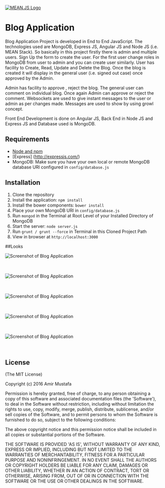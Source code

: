 [![MEAN.JS Logo](http://meanjs.org/img/logo-small.png)](http://mean.io/#!/)

# Blog Application

Blog Application  Project is developed in End to End JavaScript. The technologies used are MongoDB, Express JS, Angular JS and Node JS (i.e. MEAN Stack). So basically in this project firstly there is admin and multiple users.  Sign Up the form to create the user. For the first user change roles in MongoDB from user to admin and you can create user similarly.
User has facility to Create, Read, Update and Delete the Blog. Once the blog is created it will display in the general user (i.e. signed out case) once approved by the Admin.

Admin has facility to approve , reject the blog. The general user can comment on individual blog. Once again Admin can approve or reject the comment. Websockets are used to give instant messages to the user or admin  as per changes made. Messages are used to show by using growl concept.

Front End Development is done on Angular JS, Back End in Node JS and Express JS and Database used is MongoDB.

## Requirements

- [Node and npm](http://nodejs.org)
- [Express] (http://expressjs.com/)
- MongoDB: Make sure you have your own local or remote MongoDB database URI configured in `config/database.js`

## Installation

1. Clone the repository
2. Install the application: `npm install`
3. Install the bower components: `bower install`
3. Place your own MongoDB URI in `config/database.js` 
4. Run `mongod` in the Terminal at Root Level of your Installed Directory of MongoDB
3. Start the server: `node server.js`	
4. Run `grunt / grunt --force` in Terminal in this Cloned Project Path 
4. View in browser at `http://localhost:3000`

##Looks

![Screenshot of Blog Application](https://cloud.githubusercontent.com/assets/15896579/18242134/6e4d51fc-7372-11e6-90fe-7d08fa573755.PNG?raw=true "Screenshot of Tredfashion Websites")
<br/><br/><br/>

![Screenshot of Blog Application](https://cloud.githubusercontent.com/assets/15896579/18242132/6e48c09c-7372-11e6-8f66-f792b6dd75ac.PNG?raw=true "Screenshot of Tredfashion Websites")
<br/><br/><br/>

![Screenshot of Blog Application](https://cloud.githubusercontent.com/assets/15896579/18242135/6e4ee152-7372-11e6-8814-d87adb1c23c4.PNG?raw=true "Screenshot of Tredfashion Websites")
<br/><br/><br/>

![Screenshot of Blog Application](https://cloud.githubusercontent.com/assets/15896579/18242131/6e42ebd6-7372-11e6-8429-68331108ed34.PNG?raw=true "Screenshot of Tredfashion Websites")
<br/><br/><br/>

![Screenshot of Blog Application](https://cloud.githubusercontent.com/assets/15896579/18242133/6e4bafb4-7372-11e6-93c1-a6966e04b61d.PNG?raw=true "Screenshot of Tredfashion Websites")
<br/><br/><br/>


## License

(The MIT License)

Copyright (c) 2016 Amir Mustafa

Permission is hereby granted, free of charge, to any person obtaining
a copy of this software and associated documentation files (the
'Software'), to deal in the Software without restriction, including
without limitation the rights to use, copy, modify, merge, publish,
distribute, sublicense, and/or sell copies of the Software, and to
permit persons to whom the Software is furnished to do so, subject to
the following conditions:

The above copyright notice and this permission notice shall be
included in all copies or substantial portions of the Software.

THE SOFTWARE IS PROVIDED 'AS IS', WITHOUT WARRANTY OF ANY KIND,
EXPRESS OR IMPLIED, INCLUDING BUT NOT LIMITED TO THE WARRANTIES OF
MERCHANTABILITY, FITNESS FOR A PARTICULAR PURPOSE AND NONINFRINGEMENT.
IN NO EVENT SHALL THE AUTHORS OR COPYRIGHT HOLDERS BE LIABLE FOR ANY
CLAIM, DAMAGES OR OTHER LIABILITY, WHETHER IN AN ACTION OF CONTRACT,
TORT OR OTHERWISE, ARISING FROM, OUT OF OR IN CONNECTION WITH THE
SOFTWARE OR THE USE OR OTHER DEALINGS IN THE SOFTWARE.
